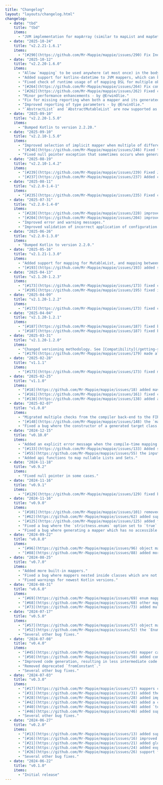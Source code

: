 ```yaml
---
title: "Changelog"
layout: "layouts/changelog.html"
changelog:
  - date: "tbd"
    title: "tbd"
    items:
      - "JVM implementation for mapArray (similar to mapList and mapSet)."
  - date: "2025-10-24"
    title: "v2.2.21-1.6.1"
    items:
      - "[#290](https://github.com/Mr-Mappie/mappie/issues/290) Fix IndexOutOfBoundsException with generic target type."
  - date: "2025-10-12"
    title: "v2.2.20-1.6.0"
    items:
      - "Allow `mapping` to be used anywhere (at most once) in the body of the map function."
      - "Added support for kotlinx-datetime to JVM mappers, which can be imported via a separate dependency."
      - "Fixed check of runtime usage of of mapping DSL for multiple object mappie."
      - "[#264](https://github.com/Mr-Mappie/mappie/issues/264) Fix compilation error with ObjectMappie5."
      - "[#262](https://github.com/Mr-Mappie/mappie/issues/262) Fixed compilation error when mapper inherits from more than a Mappie subclass."
      - "Minor performance enhancements - by @ErwinOlie."
      - "Fix for missing reporting when both a mapper and its generated mapper have issues - by @ErwinOlie."
      - "Improved reporting of type parameters - by @ErwinOlie."
      - "`AbstractList` and `AbstractMutableList` are now supported as source type for mapping to `List` - by @ErwinOlie."
  - date: "2025-09-10"
    title: "v2.2.20-1.5.0"
    items:
      - "Bumped Kotlin to version 2.2.20."
  - date: "2025-09-10"
    title: "v2.2.10-1.5.0"
    items:
      - "Improved selection of implicit mapper when multiple of different subtypes are available."
      - "[#246](https://github.com/Mr-Mappie/mappie/issues/246) Fixed type checking of platform types."
      - "Fixed null pointer exception that sometimes occurs when generating a mapper."
  - date: "2025-08-19"
    title: "v2.2.10-1.4.2"
    items:
      - "[#239](https://github.com/Mr-Mappie/mappie/issues/239) Fixed Java getter resolution when validating if the mapping is complete."
      - "[#237](https://github.com/Mr-Mappie/mappie/issues/237) Added compile time error when defining anonymous mappie objects."
  - date: "2025-08-11"
    title: "v2.2.0-1.4-1"
    items:
      - "[#235](https://github.com/Mr-Mappie/mappie/issues/235) Fixed compatibility with pre Java 14."
  - date: "2025-07-31"
    title: "v2.2.0-1.4-0"
    items:
      - "[#228](https://github.com/Mr-Mappie/mappie/issues/228) improved error message when null value is received in fromPropertyNotNull."
      - "[#204](https://github.com/Mr-Mappie/mappie/issues/204) improved support for Java records."
      - "Improved error and warning messages."
      - "Improved validation of incorrect application of configuration annotations."
  - date: "2025-06-26"
    title: "v2.2.0-1.3.0"
    items:
      - "Bumped Kotlin to version 2.2.0."
  - date: "2025-05-16"
    title: "v2.1.21-1.3.0"
    items:
      - "Added support for mapping for MutableList, and mapping between MutableList and List."
      - "[#193](https://github.com/Mr-Mappie/mappie/issues/193) added support for generating reports. See [Reporting](/getting-started/reporting) for more information."
  - date: "2025-04-13"
    title: "v2.1.20-1.2.3"
    items:
      - "[#173](https://github.com/Mr-Mappie/mappie/issues/173) fixed compilation error on multiplatform where the this receiver parameter was generated incorrectly."
      - "[#195](https://github.com/Mr-Mappie/mappie/issues/195) fixed issues with both generic sources and target."
  - date: "2025-04-09"
    title: "v2.1.20-1.2.2"
    items:
      - "[#173](https://github.com/Mr-Mappie/mappie/issues/173) fixed compilation error when calling generated functions other than map on multiplatform."
  - date: "2025-04-04"
    title: "v2.1.20-1.2.1"
    items:
      - "[#187](https://github.com/Mr-Mappie/mappie/issues/187) fixed bug with generic typed input parameter with upper bound."
      - "[#187](https://github.com/Mr-Mappie/mappie/issues/187) fixed bug where code is being generated for mappers which are a transitive subtype of a mappie class."
  - date: "2025-03-31"
    title: "v2.1.20-1.2.0"
    items:
      - "Changed versioning methodology. See [Compatibility](/getting-started/compatibility) for more information."
      - "[#179](https://github.com/Mr-Mappie/mappie/issues/179) made all mapping functions open."
  - date: "2025-02-28"
    title: "v1.1.1"
    items:
      - "[#173](https://github.com/Mr-Mappie/mappie/issues/173) fixed multiplatform class code-generation bug."
  - date: "2025-02-25"
    title: "v1.1.0"
    items:
      - "[#18](https://github.com/Mr-Mappie/mappie/issues/18) added maven plugin."
      - "[#161](https://github.com/Mr-Mappie/mappie/issues/161) fixed compilation on non-jvm platforms."
      - "[#138](https://github.com/Mr-Mappie/mappie/issues/138) added a clear error message when using ObjectMappie for enum types."
  - date: "2025-02-07"
    title: "v1.0.0"
    items:
      - "Migrated multiple checks from the compiler back-end to the FIR compiler front-end."
      - "[#148](https://github.com/Mr-Mappie/mappie/issues/148) the `mappie-api` dependency is now applied automatically."
      - "Fixed a bug where the constructor of a generated target class is not selected properly."
  - date: "2024-12-15"
    title: "v0.10.0"
    items:
      - "Added an explicit error message when the compile-time mapping dsl is used during runtime."
      - "[#133](https://github.com/Mr-Mappie/mappie/issues/133) Added support for method references in fromExpression and transform."
      - "[#55](https://github.com/Mr-Mappie/mappie/issues/55) the input parameters themselves are now included in automatic resolving."
      - "Added api functions to map nullable Lists and Sets."
  - date: "2024-11-18"
    title: "v0.9.2"
    items:
      - "Fixed null pointer in some cases."
  - date: "2024-11-16"
    title: "v0.9.1"
    items:
      - "[#129](https://github.com/Mr-Mappie/mappie/issues/129) fixed bug where mappie will not run when the mappie-api comes in as a transitive dependency."
  - date: "2024-11-16"
    title: "v0.9.0"
    items:
      - "[#101](https://github.com/Mr-Mappie/mappie/issues/101) removed deprecated method 'parameter(String)'"
      - "[#62](https://github.com/Mr-Mappie/mappie/issues/62) added support for local mapper configuration via annotations."
      - "[#125](https://github.com/Mr-Mappie/mappie/issues/125) added fromPropertyNotNull which automatically applies requireNotNull."
      - "Fixed a bug where the `strictness.enums` option set to `true` possibly resulted in a compilation error."
      - "Fixed a bug where generating a mapper which has no accessible constructor resulted in an internal error instead of a nice error message."
  - date: "2024-09-22"
    title: "v0.8.0"
    items:
      - "[#96](https://github.com/Mr-Mappie/mappie/issues/96) object mappers can now be generated automatically."
      - "[#88](https://github.com/Mr-Mappie/mappie/issues/88) added more multiplatform targets."
  - date: "2024-08-25"
    title: "v0.7.0"
    items:
      - "Added more built-in mappers."
      - "Fixed a bug where mappers nested inside classes which are not a mapper are not generated."
      - "Fixed warnings for newest Kotlin versions."
  - date: "2024-08-31"
    title: "v0.6.0"
    items:
      - "[#69](https://github.com/Mr-Mappie/mappie/issues/69) enum mappers can now be generated automatically if source and target contain the same entries."
      - "[#68](https://github.com/Mr-Mappie/mappie/issues/68) other mappers are automatically resolved in mappings and applied using the via operator."
      - "[#73](https://github.com/Mr-Mappie/mappie/issues/73) added multiple built-in mappers."
  - date: "2024-07-17"
    title: "v0.5.0"
    items:
      - "[#57](https://github.com/Mr-Mappie/mappie/issues/57) object mappers can now use property setters."
      - "[#52](https://github.com/Mr-Mappie/mappie/issues/52) the `EnumMappie` target type does not have to be an enum, but can be any."
      - "Several other bug fixes."
  - date: "2024-07-08"
    title: "v0.4.0"
    items:
      - "[#45](https://github.com/Mr-Mappie/mappie/issues/45) mapper can now have multiple from parameters."
      - "[#50](https://github.com/Mr-Mappie/mappie/issues/50) added compatibility with Kotlin `1.9.24` and `2.0.20-Beta1`."
      - "Improved code generation, resulting in less intermediate code being generated."
      - "Removed deprecated `fromConstant`."
      - "Several other bug fixes."  
  - date: "2024-07-03"
    title: "v0.3.0"
    items:
      - "[#17](https://github.com/Mr-Mappie/mappie/issues/17) mappers can now be declared as inner declarations, instead of requiring them to be top-level."
      - "[#31](https://github.com/Mr-Mappie/mappie/issues/31) added the explicit mapping method `thrownByEnumEntry` to throw an exception as a result when mapping an enum entry."
      - "[#28](https://github.com/Mr-Mappie/mappie/issues/28) added implicit mapping inference of mappers with the same name but a different type, but a mapper for those types are defined."
      - "[#42](https://github.com/Mr-Mappie/mappie/issues/42) added a configuration option to disable resolving via default arguments."
      - "[#40](https://github.com/Mr-Mappie/mappie/issues/40) added `to` alias to refer to for target properties as an alternative to the fully written out `TO` type."
      - "[#46](https://github.com/Mr-Mappie/mappie/issues/46) added support for Java get methods."
      - "Several other bug fixes."
  - date: "2024-06-27"
    title: "v0.2.0"
    items:
      - "[#13](https://github.com/Mr-Mappie/mappie/issues/13) added support for declaring a mapper without an implementation of map."
      - "[#16](https://github.com/Mr-Mappie/mappie/issues/16) improved resolution of explicit parameter names."
      - "[#21](https://github.com/Mr-Mappie/mappie/issues/21) added global configuration option to report all warnings as errors."
      - "[#24](https://github.com/Mr-Mappie/mappie/issues/24) added explicit mapping `fromValue` as a replacement of the much more restricting `fromConstant`."
      - "[#26](https://github.com/Mr-Mappie/mappie/issues/26) support for selecting nested properties."
      - "Several other bug fixes."
  - date: "2024-06-22"
    title: "v0.1.0"
    items:
      - "Initial release"
---
```


